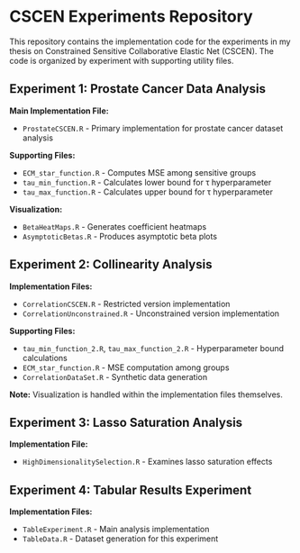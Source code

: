 # CSCEN Experiments Repository

This repository contains the implementation code for the experiments in my thesis on Constrained Sensitive Collaborative Elastic Net (CSCEN). The code is organized by experiment with supporting utility files.

## Experiment 1: Prostate Cancer Data Analysis

**Main Implementation File:**
- `ProstateCSCEN.R` - Primary implementation for prostate cancer dataset analysis

**Supporting Files:**
- `ECM_star_function.R` - Computes MSE among sensitive groups
- `tau_min_function.R` - Calculates lower bound for τ hyperparameter
- `tau_max_function.R` - Calculates upper bound for τ hyperparameter

**Visualization:**
- `BetaHeatMaps.R` - Generates coefficient heatmaps
- `AsymptoticBetas.R` - Produces asymptotic beta plots

## Experiment 2: Collinearity Analysis

**Implementation Files:**
- `CorrelationCSCEN.R` - Restricted version implementation
- `CorrelationUnconstrained.R` - Unconstrained version implementation

**Supporting Files:**
- `tau_min_function_2.R`, `tau_max_function_2.R` - Hyperparameter bound calculations
- `ECM_star_function.R` - MSE computation among groups
- `CorrelationDataSet.R` - Synthetic data generation

**Note:** Visualization is handled within the implementation files themselves.

## Experiment 3: Lasso Saturation Analysis

**Implementation File:**
- `HighDimensionalitySelection.R` - Examines lasso saturation effects

## Experiment 4: Tabular Results Experiment

**Implementation Files:**
- `TableExperiment.R` - Main analysis implementation
- `TableData.R` - Dataset generation for this experiment